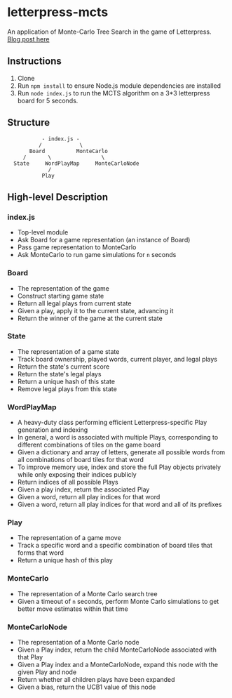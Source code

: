 # letterpress-mcts
An application of Monte-Carlo Tree Search in the game of Letterpress.  
[Blog post here](https://medium.com/@quasimik/monte-carlo-tree-search-applied-to-letterpress-34f41c86e238)

## Instructions
1. Clone
2. Run `npm install` to ensure Node.js module dependencies are installed
3. Run `node index.js` to run the MCTS algorithm on a 3\*3 letterpress board for 5 seconds.

## Structure
```
           - index.js -
          /            \
       Board          MonteCarlo
     /       \                \
  State     WordPlayMap     MonteCarloNode
             /
           Play
```

## High-level Description

### index.js
* Top-level module
* Ask Board for a game representation (an instance of Board)
* Pass game representation to MonteCarlo
* Ask MonteCarlo to run game simulations for `n` seconds

### Board
* The representation of the game
* Construct starting game state
* Return all legal plays from current state
* Given a play, apply it to the current state, advancing it
* Return the winner of the game at the current state

### State
* The representation of a game state
* Track board ownership, played words, current player, and legal plays
* Return the state's current score
* Return the state's legal plays
* Return a unique hash of this state
* Remove legal plays from this state

### WordPlayMap
* A heavy-duty class performing efficient Letterpress-specific Play generation and indexing
* In general, a word is associated with multiple Plays, corresponding to different combinations of tiles on the game board
* Given a dictionary and array of letters, generate all possible words from all combinations of board tiles for that word
* To improve memory use, index and store the full Play objects privately while only exposing their indices publicly
* Return indices of all possible Plays
* Given a play index, return the associated Play
* Given a word, return all play indices for that word
* Given a word, return all play indices for that word and all of its prefixes

### Play
* The representation of a game move
* Track a specific word and a specific combination of board tiles that forms that word
* Return a unique hash of this play

### MonteCarlo
* The representation of a Monte Carlo search tree
* Given a timeout of `n` seconds, perform Monte Carlo simulations to get better move estimates within that time

### MonteCarloNode
* The representation of a Monte Carlo node
* Given a Play index, return the child MonteCarloNode associated with that Play
* Given a Play index and a MonteCarloNode, expand this node with the given Play and node
* Return whether all children plays have been expanded
* Given a bias, return the UCB1 value of this node


